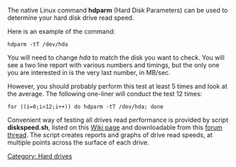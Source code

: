 The native Linux command **hdparm** (Hard Disk Parameters) can be used
to determine your hard disk drive read speed.

Here is an example of the command:

`hdparm -tT /dev/hda`

You will need to change *hda* to match the disk you want to check. You
will see a two line report with various numbers and timings, but the
only one you are interested in is the very last number, in MB/sec.

However, you should probably perform this test at least 5 times and look
at the average. The following one-liner will conduct the test 12 times:

`for ((i=0;i<12;i++)) do hdparm -tT /dev/hda; done`

Convenient way of testing all drives read performance is provided by
script **diskspeed.sh**, listed on this [Wiki
page](http://lime-technology.com/wiki/index.php?title=UnRAID_Add_Ons#Disk_Speed)
and downloadable from this [forum
thread](http://lime-technology.com/forum/index.php?topic=31073). The
script creates reports and graphs of drive read speeds, at multiple
points across the surface of each drive.

[Category: Hard drives](Category:_Hard_drives "wikilink")